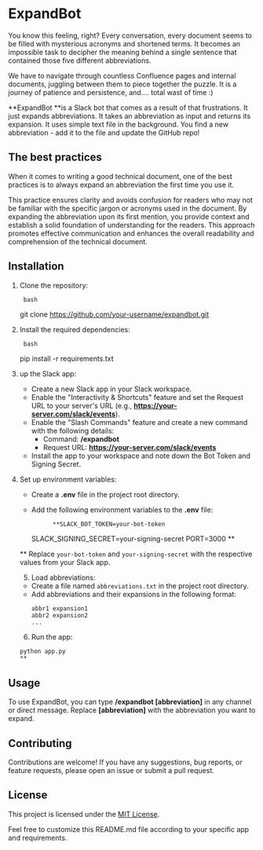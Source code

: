 # ExpandBot

You know this feeling, right? Every conversation, every document seems to be filled with mysterious acronyms and shortened terms. It becomes an impossible task to decipher the meaning behind a single sentence that contained those five different abbreviations. 

We have to navigate through countless Confluence pages and internal documents, juggling between them to piece together the puzzle. It is a journey of patience and persistence, and.... total wast of time :) 

**ExpandBot **is a Slack bot that comes as a result of that frustrations. It just expands abbreviations. It takes an abbreviation as input and returns its expansion. It uses simple text file in the background. You find a new abbreviation - add it to the file and update the GitHub repo! 

## The best practices 

When it comes to writing a good technical document, one of the best practices is to always expand an abbreviation the first time you use it. 

This practice ensures clarity and avoids confusion for readers who may not be familiar with the specific jargon or acronyms used in the document. By expanding the abbreviation upon its first mention, you provide context and establish a solid foundation of understanding for the readers. This approach promotes effective communication and enhances the overall readability and comprehension of the technical document.

## Installation

1. Clone the repository:
    
        bash
    
    git clone https://github.com/your-username/expandbot.git

2. Install the required dependencies:
    
        bash
    
    pip install -r requirements.txt

3. up the Slack app:

    - Create a new Slack app in your Slack workspace.
    - Enable the "Interactivity & Shortcuts" feature and set the Request URL to your server's URL (e.g., **https://your-server.com/slack/events**).
    - Enable the "Slash Commands" feature and create a new command with the following details:
        - Command: **/expandbot**
        - Request URL: **https://your-server.com/slack/events**
    - Install the app to your workspace and note down the Bot Token and Signing Secret.
4. Set up environment variables:

    - Create a **.env** file in the project root directory.
    - Add the following environment variables to the **.env** file:
        
                **SLACK_BOT_TOKEN=your-bot-token
        SLACK_SIGNING_SECRET=your-signing-secret
        PORT=3000
        **
    
    
    **    Replace `your-bot-token` and `your-signing-secret` with the respective values from your Slack app.
    
    5. Load abbreviations:
    
      - Create a file named `abbreviations.txt` in the project root directory.
      - Add abbreviations and their expansions in the following format:
        ```
        abbr1 expansion1
        abbr2 expansion2
        ...
        ```
    
    6. Run the app:
    
      ```bash
      python app.py
    **

## Usage

To use ExpandBot, you can type **/expandbot [abbreviation]** in any channel or direct message. Replace **[abbreviation]** with the abbreviation you want to expand.

## Contributing

Contributions are welcome! If you have any suggestions, bug reports, or feature requests, please open an issue or submit a pull request.

## License

This project is licensed under the [MIT License](https://gpt.equinix.com/LICENSE).

Feel free to customize this README.md file according to your specific app and requirements.

